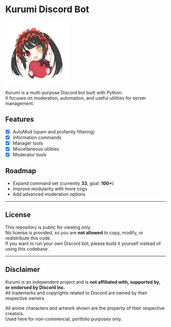 # Kurumi Discord Bot

<img src="assets/kurumichibi.png" width="200" />

Kurumi is a multi-purpose Discord bot built with Python.  
It focuses on moderation, automation, and useful utilities for server management.  

## Features
- [x] AutoMod (spam and profanity filtering)  
- [x] Information commands  
- [x] Manager tools  
- [x] Miscellaneous utilities  
- [x] Moderator tools  

## Roadmap
- Expand command set (currently **33**, goal: **100+**)  
- Improve modularity with more cogs  
- Add advanced moderation options  

---

## License
This repository is public for viewing only.  
No license is provided, so you are **not allowed** to copy, modify, or redistribute this code.  
If you want to run your own Discord bot, please build it yourself instead of using this codebase.

---

## Disclaimer
Kurumi is an independent project and is **not affiliated with, supported by, or endorsed by Discord Inc.**  
All trademarks and copyrights related to Discord are owned by their respective owners.  

All anime characters and artwork shown are the property of their respective creators.  
Used here for non-commercial, portfolio purposes only.
